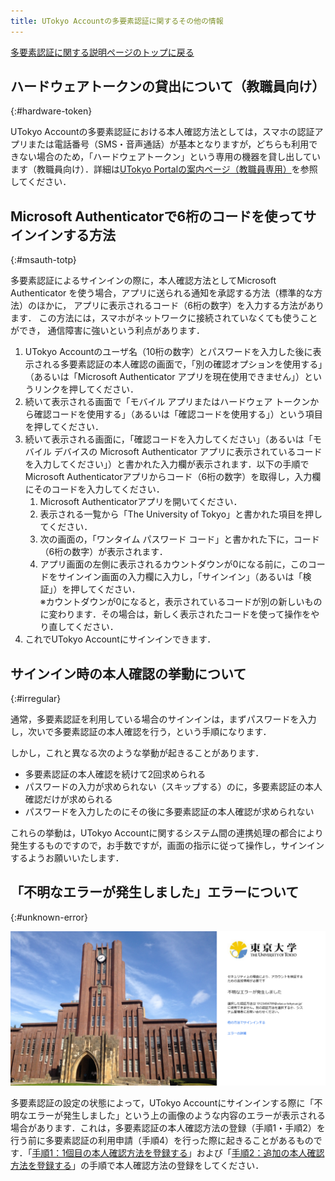 ```yaml
---
title: UTokyo Accountの多要素認証に関するその他の情報
---
```


[多要素認証に関する説明ページのトップに戻る](.)

## ハードウェアトークンの貸出について（教職員向け）
{:#hardware-token}

UTokyo Accountの多要素認証における本人確認方法としては，スマホの認証アプリまたは電話番号（SMS・音声通話）が基本となりますが，どちらも利用できない場合のため，「ハードウェアトークン」という専用の機器を貸し出しています（教職員向け）．詳細は[UTokyo Portalの案内ページ（教職員専用）](https://univtokyo.sharepoint.com/sites/utokyoportal/wiki/d/UTokyo_Account_Token.aspx)を参照してください．

## Microsoft Authenticatorで6桁のコードを使ってサインインする方法
{:#msauth-totp}

多要素認証によるサインインの際に，本人確認方法としてMicrosoft Authenticator
を使う場合，アプリに送られる通知を承認する方法（標準的な方法）のほかに，
アプリに表示されるコード（6桁の数字）を入力する方法があります．
この方法には，スマホがネットワークに接続されていなくても使うことができ，
通信障害に強いという利点があります．

1. UTokyo Accountのユーザ名（10桁の数字）とパスワードを入力した後に表示される多要素認証の本人確認の画面で，「別の確認オプションを使用する」（あるいは「Microsoft Authenticator アプリを現在使用できません」）というリンクを押してください．
1. 続いて表示される画面で「モバイル アプリまたはハードウェア トークンから確認コードを使用する」（あるいは「確認コードを使用する」）という項目を押してください．
1. 続いて表示される画面に，「確認コードを入力してください」（あるいは「モバイル デバイスの Microsoft Authenticator アプリに表示されているコードを入力してください」）と書かれた入力欄が表示されます．以下の手順でMicrosoft Authenticatorアプリからコード（6桁の数字）を取得し，入力欄にそのコードを入力してください．
   1. Microsoft Authenticatorアプリを開いてください．
   1. 表示される一覧から「The University of Tokyo」と書かれた項目を押してください．
   1. 次の画面の，「ワンタイム パスワード コード」と書かれた下に，コード（6桁の数字）が表示されます．
   1. アプリ画面の左側に表示されるカウントダウンが0になる前に，このコードをサインイン画面の入力欄に入力し，「サインイン」（あるいは「検証」）を押してください．
      <br>※カウントダウンが0になると，表示されているコードが別の新しいものに変わります．その場合は，新しく表示されたコードを使って操作をやり直してください．
1. これでUTokyo Accountにサインインできます．

## サインイン時の本人確認の挙動について
{:#irregular}

通常，多要素認証を利用している場合のサインインは，まずパスワードを入力し，次いで多要素認証の本人確認を行う，という手順になります．

しかし，これと異なる次のような挙動が起きることがあります．

- 多要素認証の本人確認を続けて2回求められる
- パスワードの入力が求められない（スキップする）のに，多要素認証の本人確認だけが求められる
- パスワードを入力したのにその後に多要素認証の本人確認が求められない

これらの挙動は，UTokyo Accountに関するシステム間の連携処理の都合により発生するものですので，お手数ですが，画面の指示に従って操作し，サインインするようお願いいたします．

## 「不明なエラーが発生しました」エラーについて
{:#unknown-error}

![「セキュリティ上の理由により、アカウントを検証するための追加情報が必要です 不明なエラーが発生しました 選択した認証方法は '0123456789@utac.u-tokyo.ac.jp' に使用できません。別の認証方法を選択するか、システム管理者にお問い合わせください。 他の方法でサインインする エラーの詳細」というエラーメッセージが表示されることがある](redirection_error.png)

多要素認証の設定の状態によって，UTokyo Accountにサインインする際に「不明なエラーが発生しました」という上の画像のような内容のエラーが表示される場合があります．これは，多要素認証の本人確認方法の登録（手順1・手順2）を行う前に多要素認証の利用申請（手順4）を行った際に起きることがあるものです．「[手順1：1個目の本人確認方法を登録する](#initial-first)」および「[手順2：追加の本人確認方法を登録する](#initial-alternative)」の手順で本人確認方法の登録をしてください．
